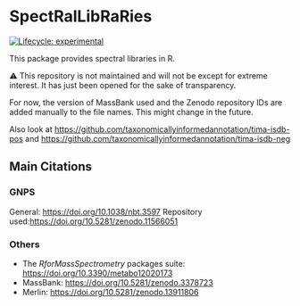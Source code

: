 
<!-- README.md is generated from README.Rmd. Please edit that file -->

# SpectRalLibRaRies

<!-- badges: start -->

[![Lifecycle:
experimental](https://img.shields.io/badge/lifecycle-experimental-orange.svg)](https://lifecycle.r-lib.org/articles/stages.html#experimental)
<!-- badges: end -->

This package provides spectral libraries in R.

⚠️ This repository is not maintained and will not be except for extreme
interest. It has just been opened for the sake of transparency.

For now, the version of MassBank used and the Zenodo repository IDs are
added manually to the file names. This might change in the future.

Also look at
<https://github.com/taxonomicallyinformedannotation/tima-isdb-pos> and
<https://github.com/taxonomicallyinformedannotation/tima-isdb-neg>

## Main Citations

### GNPS

General: <https://doi.org/10.1038/nbt.3597> Repository
used:<https://doi.org/10.5281/zenodo.11566051>

### Others

- The *RforMassSpectrometry* packages suite:
  <https://doi.org/10.3390/metabo12020173>
- MassBank: <https://doi.org/10.5281/zenodo.3378723>
- Merlin: <https://doi.org/10.5281/zenodo.13911806>

